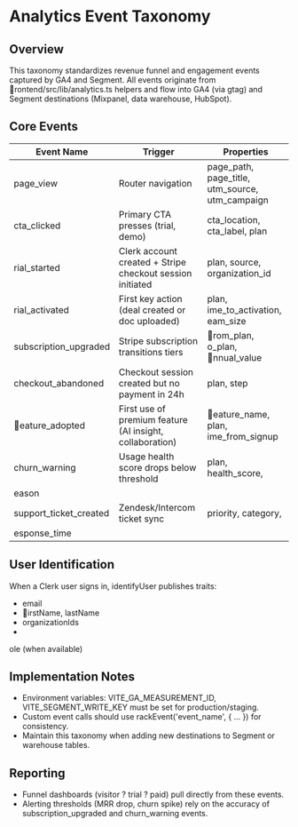 # Analytics Event Taxonomy

## Overview
This taxonomy standardizes revenue funnel and engagement events captured by GA4 and Segment. All events originate from rontend/src/lib/analytics.ts helpers and flow into GA4 (via gtag) and Segment destinations (Mixpanel, data warehouse, HubSpot).

## Core Events
| Event Name | Trigger | Properties |
| --- | --- | --- |
| page_view | Router navigation | page_path, page_title, utm_source, utm_campaign |
| cta_clicked | Primary CTA presses (trial, demo) | cta_location, cta_label, plan |
| 	rial_started | Clerk account created + Stripe checkout session initiated | plan, source, organization_id |
| 	rial_activated | First key action (deal created or doc uploaded) | plan, 	ime_to_activation, 	eam_size |
| subscription_upgraded | Stripe subscription transitions tiers | rom_plan, 	o_plan, nnual_value |
| checkout_abandoned | Checkout session created but no payment in 24h | plan, step |
| eature_adopted | First use of premium feature (AI insight, collaboration) | eature_name, plan, 	ime_from_signup |
| churn_warning | Usage health score drops below threshold | plan, health_score, eason |
| support_ticket_created | Zendesk/Intercom ticket sync | priority, category, esponse_time |

## User Identification
When a Clerk user signs in, identifyUser publishes traits:
- email
- irstName, lastName
- organizationIds
- ole (when available)

## Implementation Notes
- Environment variables: VITE_GA_MEASUREMENT_ID, VITE_SEGMENT_WRITE_KEY must be set for production/staging.
- Custom event calls should use 	rackEvent('event_name', { ... }) for consistency.
- Maintain this taxonomy when adding new destinations to Segment or warehouse tables.

## Reporting
- Funnel dashboards (visitor ? trial ? paid) pull directly from these events.
- Alerting thresholds (MRR drop, churn spike) rely on the accuracy of subscription_upgraded and churn_warning events.

